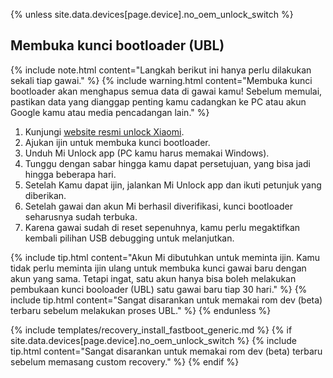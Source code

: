{% unless site.data.devices[page.device].no_oem_unlock_switch %}
## Membuka kunci bootloader (UBL)

{% include note.html content="Langkah berikut ini hanya perlu dilakukan sekali tiap gawai." %}
{% include warning.html content="Membuka kunci bootloader akan menghapus semua data di gawai kamu!
Sebelum memulai, pastikan data yang dianggap penting kamu cadangkan ke PC atau akun Google kamu atau media pencadangan lain." %}

1. Kunjungi [ website resmi unlock Xiaomi](http://en.miui.com/unlock/).
2. Ajukan ijin untuk membuka kunci bootloader.
3. Unduh Mi Unlock app (PC kamu harus memakai Windows).
4. Tunggu dengan sabar hingga kamu dapat persetujuan, yang bisa jadi hingga beberapa hari.
5. Setelah Kamu dapat ijin, jalankan Mi Unlock app dan ikuti petunjuk yang diberikan.
6. Setelah gawai dan akun Mi berhasil diverifikasi, kunci bootloader seharusnya sudah terbuka.
7. Karena gawai sudah di reset sepenuhnya, kamu perlu megaktifkan kembali pilihan USB debugging untuk melanjutkan.

{% include tip.html content="Akun Mi dibutuhkan untuk meminta ijin. Kamu tidak perlu meminta ijin ulang untuk membuka kunci gawai baru dengan akun yang sama. Tetapi ingat, satu akun hanya bisa boleh melakukan pembukaan kunci booloader (UBL) satu gawai baru tiap 30 hari." %}
{% include tip.html content="Sangat disarankan untuk memakai rom dev (beta) terbaru sebelum melakukan proses UBL." %}
{% endunless %}

{% include templates/recovery_install_fastboot_generic.md %}
{% if site.data.devices[page.device].no_oem_unlock_switch %}
{% include tip.html content="Sangat disarankan untuk memakai rom dev (beta) terbaru sebelum memasang custom recovery." %}
{% endif %}
